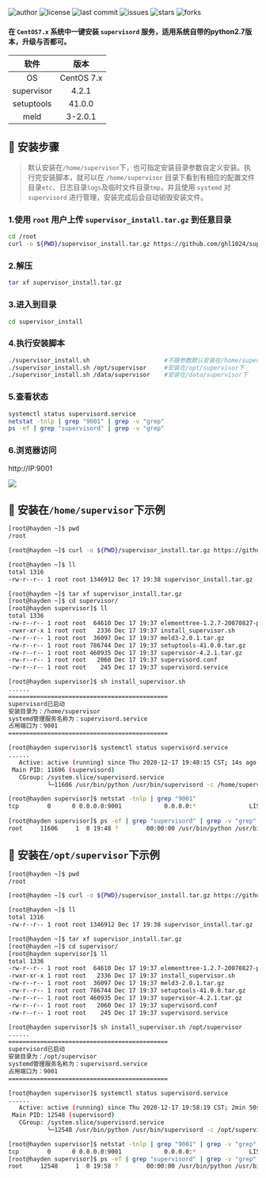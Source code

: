 ![author](https://img.shields.io/badge/author-Hayden-blueviolet.svg)
![license](https://img.shields.io/github/license/ghl1024/supervisor-install.svg)
![last commit](https://img.shields.io/github/last-commit/ghl1024/supervisor-install.svg)
![issues](https://img.shields.io/github/issues/ghl1024/supervisor-install.svg)
![stars](https://img.shields.io/github/stars/ghl1024/supervisor-install.svg)
![forks](https://img.shields.io/github/forks/ghl1024/supervisor-install.svg)

#### 在 `CentOS7.x` 系统中一键安装 `supervisord` 服务，适用系统自带的python2.7版本，升级与否都可。

| **软件** | 版本 |
| :---: | :---: |
| OS | CentOS 7.x |
| supervisor | 4.2.1 |
| setuptools | 41.0.0 |
| meld | 3-2.0.1 |

## :pushpin: 安装步骤

> 默认安装在`/home/supervisor`下，也可指定安装目录参数自定义安装。执行完安装脚本，就可以在 `/home/supervisor` 目录下看到有相应的配置文件目录`etc`、日志目录`logs`及临时文件目录`tmp`，并且使用 `systemd` 对 `supervisord` 进行管理，安装完成后会自动销毁安装文件。

### 1.使用 `root` 用户上传 `supervisor_install.tar.gz` 到任意目录

```bash
cd /root
curl -o ${PWD}/supervisor_install.tar.gz https://github.com/ghl1024/supervisor-install/releases/download/V1.0/supervisor_install.tar.gz
```

### 2.解压

```bash
tar xf supervisor_install.tar.gz
```

### 3.进入到目录

```bash
cd supervisor_install
```

### 4.执行安装脚本

```bash
./supervisor_install.sh                     #不跟参数默认安装在/home/supervisor下
./supervisor_install.sh /opt/supervisor     #安装在/opt/supervisor下
./supervisor_install.sh /data/supervisor    #安装在/data/supervisor下
```

### 5.查看状态

```bash
systemctl status supervisord.service
netstat -tnlp | grep "9001" | grep -v "grep"
ps -ef | grep "supervisord" | grep -v "grep"
```

### 6.浏览器访问

http://IP:9001

![](https://cdn.jsdelivr.net/gh/ghl1024/supervisor-install/supervisor/supervisor.jpg)

## :triangular_flag_on_post: 安装在`/home/supervisor`下示例

```bash
[root@hayden ~]$ pwd
/root

[root@hayden ~]$ curl -o ${PWD}/supervisor_install.tar.gz https://github.com/ghl1024/supervisor-install/releases/download/V1.0/supervisor_install.tar.gz

[root@hayden ~]$ ll
total 1316
-rw-r--r-- 1 root root 1346912 Dec 17 19:38 supervisor_install.tar.gz

[root@hayden ~]$ tar xf supervisor_install.tar.gz 
[root@hayden ~]$ cd supervisor/
[root@hayden supervisor]$ ll
total 1336
-rw-r--r-- 1 root root  64610 Dec 17 19:37 elementtree-1.2.7-20070827-preview.zip
-rwxr-xr-x 1 root root   2336 Dec 17 19:37 install_supervisor.sh
-rw-r--r-- 1 root root  36097 Dec 17 19:37 meld3-2.0.1.tar.gz
-rw-r--r-- 1 root root 786744 Dec 17 19:37 setuptools-41.0.0.tar.gz
-rw-r--r-- 1 root root 460935 Dec 17 19:37 supervisor-4.2.1.tar.gz
-rw-r--r-- 1 root root   2060 Dec 17 19:37 supervisord.conf
-rw-r--r-- 1 root root    245 Dec 17 19:37 supervisord.service

[root@hayden supervisor]$ sh install_supervisor.sh 
......
=============================================
supervisord已启动
安装目录为：/home/supervisor
systemd管理服务名称为：supervisord.service
占用端口为：9001
=============================================

[root@hayden supervisor]$ systemctl status supervisord.service
......
   Active: active (running) since Thu 2020-12-17 19:48:15 CST; 14s ago
 Main PID: 11606 (supervisord)
   CGroup: /system.slice/supervisord.service
           └─11606 /usr/bin/python /usr/bin/supervisord -c /home/supervisor/etc/supervisord.conf

[root@hayden supervisor]$ netstat -tnlp | grep "9001"
tcp        0      0 0.0.0.0:9001            0.0.0.0:*               LISTEN      11606/python
        
[root@hayden supervisor]$ ps -ef | grep "supervisord" | grep -v "grep"
root     11606     1  0 19:48 ?        00:00:00 /usr/bin/python /usr/bin/supervisord -c /home/supervisor/etc/supervisord.conf
```

## :rocket: 安装在`/opt/supervisor`下示例

```bash
[root@hayden ~]$ pwd
/root

[root@hayden ~]$ curl -o ${PWD}/supervisor_install.tar.gz https://github.com/ghl1024/supervisor-install/releases/download/V1.0/supervisor_install.tar.gz

[root@hayden ~]$ ll
total 1316
-rw-r--r-- 1 root root 1346912 Dec 17 19:38 supervisor_install.tar.gz

[root@hayden ~]$ tar xf supervisor_install.tar.gz 
[root@hayden ~]$ cd supervisor/
[root@hayden supervisor]$ ll
total 1336
-rw-r--r-- 1 root root  64610 Dec 17 19:37 elementtree-1.2.7-20070827-preview.zip
-rwxr-xr-x 1 root root   2336 Dec 17 19:37 install_supervisor.sh
-rw-r--r-- 1 root root  36097 Dec 17 19:37 meld3-2.0.1.tar.gz
-rw-r--r-- 1 root root 786744 Dec 17 19:37 setuptools-41.0.0.tar.gz
-rw-r--r-- 1 root root 460935 Dec 17 19:37 supervisor-4.2.1.tar.gz
-rw-r--r-- 1 root root   2060 Dec 17 19:37 supervisord.conf
-rw-r--r-- 1 root root    245 Dec 17 19:37 supervisord.service

[root@hayden supervisor]$ sh install_supervisor.sh /opt/supervisor
......
=============================================
supervisord已启动
安装目录为：/opt/supervisor
systemd管理服务名称为：supervisord.service
占用端口为：9001
=============================================

[root@hayden supervisor]$ systemctl status supervisord.service
......
   Active: active (running) since Thu 2020-12-17 19:58:19 CST; 2min 50s ago
 Main PID: 12548 (supervisord)
   CGroup: /system.slice/supervisord.service
           └─12548 /usr/bin/python /usr/bin/supervisord -c /opt/supervisor/etc/supervisord.conf

[root@hayden supervisor]$ netstat -tnlp | grep "9001" | grep -v "grep"
tcp        0      0 0.0.0.0:9001            0.0.0.0:*               LISTEN      12548/python        
[root@hayden supervisor]$ ps -ef | grep "supervisord" | grep -v "grep"
root     12548     1  0 19:58 ?        00:00:00 /usr/bin/python /usr/bin/supervisord -c /opt/supervisor/etc/supervisord.conf
```
